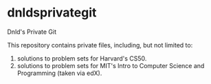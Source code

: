 dnldsprivategit
===============

Dnld's Private Git

This repository contains private files, including, but not limited to:

1) solutions to problem sets for Harvard's CS50.
2) solutions to problem sets for MIT's Intro to Computer Science and Programming (taken via edX).
